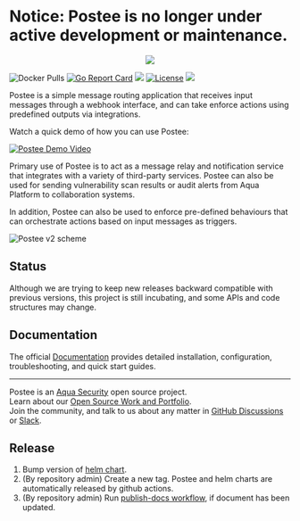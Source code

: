 # Notice: Postee is no longer under active development or maintenance.

<p align="center">
  <img src="./docs/img/postee.png">
</p>

![Docker Pulls][docker-pull]
[![Go Report Card][report-card-img]][report-card]
![](https://github.com/aquasecurity/postee/workflows/Go/badge.svg)
[![License][license-img]][license]
<a href="https://slack.aquasec.com/?_ga=2.51428586.2119512742.1655808394-1739877964.1641199050">
<img src="https://img.shields.io/static/v1?label=Slack&message=Join+our+Community&color=4a154b&logo=slack">
</a>


[download]: https://img.shields.io/github/downloads/aquasecurity/postee/total?logo=github
[release-img]: https://img.shields.io/github/release/aquasecurity/postee.png?logo=github
[release]: https://github.com/aquasecurity/postee/releases
[docker-pull]: https://img.shields.io/docker/pulls/aquasec/postee?logo=docker&label=docker%20pulls%20%2F%20postee
[go-doc-img]: https://godoc.org/github.com/aquasecurity/postee?status.svg
[report-card-img]: https://goreportcard.com/badge/github.com/aquasecurity/postee
[report-card]: https://goreportcard.com/report/github.com/aquasecurity/postee
[license-img]: https://img.shields.io/badge/License-mit-blue.svg
[license]: https://github.com/aquasecurity/postee/blob/master/LICENSE


Postee is a simple message routing application that receives input messages through a webhook interface, and can take enforce actions using predefined outputs via integrations.

Watch a quick demo of how you can use Postee:


[![Postee Demo Video](./docs/img/postee-video-thumbnail.jpg)](https://www.youtube.com/watch?v=HZ5Z8jAVH8w)

Primary use of Postee is to act as a message relay and notification service that integrates with a variety of third-party services. Postee can also be used for sending vulnerability scan results or audit alerts from Aqua Platform to collaboration systems.

In addition, Postee can also be used to enforce pre-defined behaviours that can orchestrate actions based on input messages as triggers.

![Postee v2 scheme](docs/img/postee-v2-scheme.png)

## Status
Although we are trying to keep new releases backward compatible with previous versions, this project is still incubating,
and some APIs and code structures may change.

## Documentation
The official [Documentation] provides detailed installation, configuration, troubleshooting, and quick start guides.

---
Postee is an [Aqua Security](https://aquasec.com) open source project.  
Learn about our [Open Source Work and Portfolio].  
Join the community, and talk to us about any matter in [GitHub Discussions] or [Slack].

[Documentation]: https://aquasecurity.github.io/postee/latest
[Open Source Work and Portfolio]: https://www.aquasec.com/products/open-source-projects/
[Slack]: https://slack.aquasec.com/
[GitHub Discussions]: https://github.com/aquasecurity/postee/discussions


## Release

1. Bump version of [helm chart](https://github.com/aquasecurity/postee/blob/main/deploy/helm/postee/Chart.yaml).
1. (By repository admin) Create a new tag. Postee and helm charts are automatically released by github actions.
1. (By repository admin) Run [publish-docs workflow](https://github.com/aquasecurity/postee/blob/main/.github/workflows/publish-docs.yml), if document has been updated.
